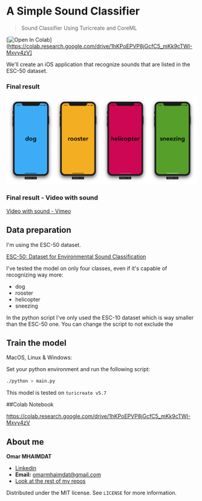 # A Simple Sound Classifier
> Sound Classifier Using Turicreate and CoreML

[![Open In Colab](https://colab.research.google.com/assets/colab-badge.svg)](https://colab.research.google.com/drive/1hKPoEPVP8jGcfC5_mKk9cTWI-Mxvy4zV]

We'll create an iOS application that recognize sounds that are listed in the ESC-50 dataset.

### Final result
![Final Results](final-result.png)

### Final result - Video with sound
[Video with sound - Vimeo](https://vimeo.com/355820387)

## Data preparation

I'm using the ESC-50 dataset.

[ESC-50: Dataset for Environmental Sound Classification](https://github.com/karoldvl/ESC-50)

I've tested the model on only four classes, even if it's capable of recognizing way more:

* dog
* rooster
* helicopter
* sneezing

In the python script I've only used the ESC-10 dataset which is way smaller than the ESC-50 one. You can change the script to not exclude the 


## Train the model

MacOS, Linux & Windows:

Set your python environment and run the following script:

```sh
./python > main.py
```

This model is tested on `turicreate v5.7`

##Colab Notebook

https://colab.research.google.com/drive/1hKPoEPVP8jGcfC5_mKk9cTWI-Mxvy4zV

## About me

**Omar MHAIMDAT** 

* [Linkedin](https://www.linkedin.com/in/omarmhaimdat/)
* **Email:** omarmhaimdat@gmail.com
* [Look at the rest of my repos](https://github.com/omarmhaimdat/)

Distributed under the MIT license. See ``LICENSE`` for more information.

